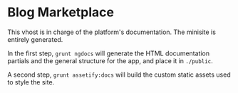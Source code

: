 # Blog Marketplace #

This vhost is in charge of the platform's documentation. The minisite is entirely generated.

In the first step, `grunt ngdocs` will generate the HTML documentation partials and the general structure for the app, and place it in `./public`.

A second step, `grunt assetify:docs` will build the custom static assets used to style the site.